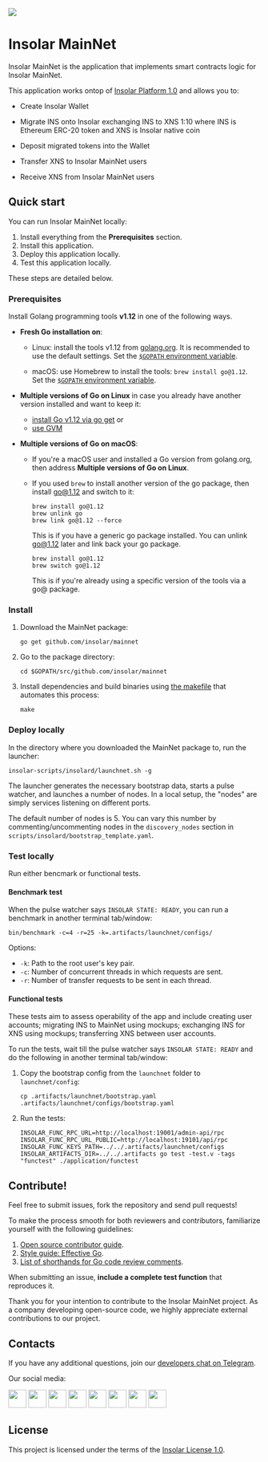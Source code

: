 [<img src="https://github.com/insolar/doc-pics/raw/master/st/github-readme-banner.png">](http://insolar.io/?utm_source=Github)

# Insolar MainNet

Insolar MainNet is the application that implements smart contracts logic for Insolar MainNet. 

This application works ontop of [Insolar Platform 1.0](https://github.com/insolar/insolar) and allows you to:

* Create Insolar Wallet

* Migrate INS onto Insolar exchanging INS to XNS 1:10 where INS is Ethereum ERC-20 token and XNS is Insolar native coin

* Deposit migrated tokens into the Wallet

* Transfer XNS to Insolar MainNet users

* Receive XNS from Insolar MainNet users

## Quick start

You can run Insolar MainNet locally:

1. Install everything from the **Prerequisites** section.
2. Install this application.
3. Deploy this application locally.
4. Test this application locally.

These steps are detailed below.

### Prerequisites

Install Golang programming tools **v1.12** in one of the following ways.

* **Fresh Go installation on**:

  * Linux: install the tools v1.12 from [golang.org](https://golang.org/doc/install#install). It is recommended to use the default settings. Set the [`$GOPATH` environment variable](https://github.com/golang/go/wiki/SettingGOPATH).

  * macOS: use Homebrew to install the tools: `brew install go@1.12`. Set the [`$GOPATH` environment variable](https://github.com/golang/go/wiki/SettingGOPATH).

* **Multiple versions of Go on Linux** in case you already have another version installed and want to keep it:

  * [install Go v1.12 via go get](https://golang.org/doc/install#extra_versions) or 
  * [use GVM](https://github.com/moovweb/gvm)

* **Multiple versions of Go on macOS**:

  * If you're a macOS user and installed a Go version from golang.org, then address **Multiple versions of Go on Linux**.

  * If you used `brew` to install another version of the go package, then install go@1.12 and switch to it:

    ```
    brew install go@1.12
    brew unlink go
    brew link go@1.12 --force
    ```

    This is if you have a generic go package installed. You can unlink go@1.12 later and link back your go package.

    ```
    brew install go@1.12
    brew switch go@1.12
    ```

    This is if you're already using a specific version of the tools via a go@ package.

### Install 

1. Download the MainNet package:

   ```
   go get github.com/insolar/mainnet
   ```

2. Go to the package directory:

   ```
   cd $GOPATH/src/github.com/insolar/mainnet
   ```

3. Install dependencies and build binaries using [the makefile](https://github.com/insolar/mainnet/blob/master/Makefile) that automates this process:

   ```
   make
   ```

### Deploy locally
 
In the directory where you downloaded the MainNet package to, run the launcher:

```
insolar-scripts/insolard/launchnet.sh -g
```

The launcher generates the necessary bootstrap data, starts a pulse watcher, and launches a number of nodes.
In a local setup, the "nodes" are simply services listening on different ports.

The default number of nodes is 5. You can vary this number by commenting/uncommenting nodes in the `discovery_nodes` section in `scripts/insolard/bootstrap_template.yaml`.
   
### Test locally

Run either bencmark or functional tests.

#### Benchmark test

When the pulse watcher says `INSOLAR STATE: READY`, you can run a benchmark in another terminal tab/window:

```bin/benchmark -c=4 -r=25 -k=.artifacts/launchnet/configs/```

Options:
* `-k`: Path to the root user's key pair.
* `-c`: Number of concurrent threads in which requests are sent.
* `-r`: Number of transfer requests to be sent in each thread.
     
#### Functional tests

These tests aim to assess operability of the app and include creating user accounts; migrating INS to MainNet using mockups; exchanging INS for XNS using mockups; transferring XNS between user accounts.

To run the tests, wait till the pulse watcher says `INSOLAR STATE: READY` and do the following in another terminal tab/window:

1. Copy the bootstrap config from the `launchnet` folder to `launchnet/config`:

   ```
   cp .artifacts/launchnet/bootstrap.yaml .artifacts/launchnet/configs/bootstrap.yaml
   ```

2. Run the tests:

   ```
   INSOLAR_FUNC_RPC_URL=http://localhost:19001/admin-api/rpc INSOLAR_FUNC_RPC_URL_PUBLIC=http://localhost:19101/api/rpc INSOLAR_FUNC_KEYS_PATH=../../.artifacts/launchnet/configs INSOLAR_ARTIFACTS_DIR=../../.artifacts go test -test.v -tags "functest" ./application/functest
   ```

## Contribute!

Feel free to submit issues, fork the repository and send pull requests! 

To make the process smooth for both reviewers and contributors, familiarize yourself with the following guidelines:

1. [Open source contributor guide](https://github.com/freeCodeCamp/how-to-contribute-to-open-source).
2. [Style guide: Effective Go](https://golang.org/doc/effective_go.html).
3. [List of shorthands for Go code review comments](https://github.com/golang/go/wiki/CodeReviewComments).

When submitting an issue, **include a complete test function** that reproduces it.

Thank you for your intention to contribute to the Insolar MainNet project. As a company developing open-source code, we highly appreciate external contributions to our project.

## Contacts

If you have any additional questions, join our [developers chat on Telegram](https://t.me/InsolarTech).

Our social media:

[<img src="https://github.com/insolar/doc-pics/raw/master/st/ico-social-facebook.png" width="36" height="36">](https://facebook.com/insolario)
[<img src="https://github.com/insolar/doc-pics/raw/master/st/ico-social-twitter.png" width="36" height="36">](https://twitter.com/insolario)
[<img src="https://github.com/insolar/doc-pics/raw/master/st/ico-social-medium.png" width="36" height="36">](https://medium.com/insolar)
[<img src="https://github.com/insolar/doc-pics/raw/master/st/ico-social-youtube.png" width="36" height="36">](https://youtube.com/insolar)
[<img src="https://github.com/insolar/doc-pics/raw/master/st/ico-social-reddit.png" width="36" height="36">](https://www.reddit.com/r/insolar/)
[<img src="https://github.com/insolar/doc-pics/raw/master/st/ico-social-linkedin.png" width="36" height="36">](https://www.linkedin.com/company/insolario/)
[<img src="https://github.com/insolar/doc-pics/raw/master/st/ico-social-instagram.png" width="36" height="36">](https://instagram.com/insolario)
[<img src="https://github.com/insolar/doc-pics/raw/master/st/ico-social-telegram.png" width="36" height="36">](https://t.me/InsolarAnnouncements) 

## License

This project is licensed under the terms of the [Insolar License 1.0](LICENSE.md).
